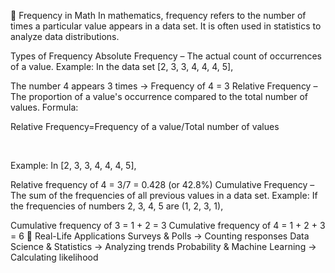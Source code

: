 📌 Frequency in Math
In mathematics, frequency refers to the number of times a particular value appears in a data set. It is often used in statistics to analyze data distributions.

Types of Frequency
Absolute Frequency – The actual count of occurrences of a value.
Example: In the data set [2, 3, 3, 4, 4, 4, 5],

The number 4 appears 3 times → Frequency of 4 = 3
Relative Frequency – The proportion of a value's occurrence compared to the total number of values.
Formula:

Relative Frequency=Frequency of a value/Total number of values
<!-- Relative Frequency= 
Total number of values
Frequency of a value -->
​
 
Example: In [2, 3, 3, 4, 4, 4, 5],

Relative frequency of 4 = 3/7 = 0.428 (or 42.8%)
Cumulative Frequency – The sum of the frequencies of all previous values in a data set.
Example: If the frequencies of numbers 2, 3, 4, 5 are (1, 2, 3, 1),

Cumulative frequency of 3 = 1 + 2 = 3
Cumulative frequency of 4 = 1 + 2 + 3 = 6
📌 Real-Life Applications
Surveys & Polls → Counting responses
Data Science & Statistics → Analyzing trends
Probability & Machine Learning → Calculating likelihood